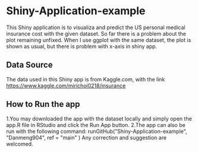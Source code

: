 # Shiny-Application-example
This Shiny application is to visualiza and predict the US personal medical insurance cost with the given dataset. 
So far there is a problem about the plot remaining unfixed. When I use ggplot with the same dataset, the plot is shown as usual, but there is problem with x-axis in shiny app.
## Data Source
The data used in this Shiny app is from Kaggle.com, with the link https://www.kaggle.com/mirichoi0218/insurance
## How to Run the app
1.You may downloaded the app with the dataset locally and simply open the app.R file in RStudio and click the Run App button.
2.The app can also be run with the following command:
  runGitHub("Shiny-Application-example", "Danmeng904", ref = "main" )
Any correction and suggestion are welcomed.
